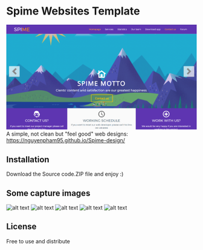 # Spime Websites Template
![alt text](https://github.com/nguyenpham95/Spime-design/blob/master/captures/img1.png)
A simple, not clean but "feel good" web designs: https://nguyenpham95.github.io/Spime-design/

## Installation

Download the Source code.ZIP file and enjoy :)

## Some capture images
![alt text](https://github.com/nguyenpham95/Spime-design/tree/master/captures/img2.png)
![alt text](https://github.com/nguyenpham95/Spime-design/tree/master/captures/img3.png)
![alt text](https://github.com/nguyenpham95/Spime-design/tree/master/captures/img4.png)
![alt text](https://github.com/nguyenpham95/Spime-design/tree/master/captures/img5.png)
![alt text](https://github.com/nguyenpham95/Spime-design/tree/master/captures/img6.png)


## License

Free to use and distribute
